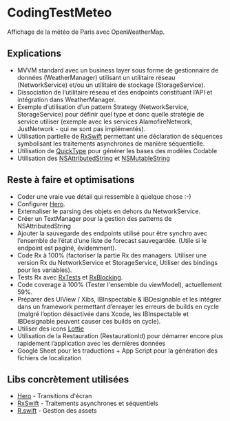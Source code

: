 # CodingTestMeteo

Affichage de la météo de Paris avec OpenWeatherMap.

## Explications

* MVVM standard avec un business layer sous forme de gestionnaire de données (WeatherManager) utilisant un utilitaire réseau (NetworkService) et/ou un utilitaire de stockage (StorageService).
* Dissociation de l’utilitaire réseau et des endpoints constituant l’API et intégration dans WeatherManager.
* Exemple d’utilisation d’un pattern Strategy (NetworkService, StorageService) pour définir quel type et donc quelle stratégie de service utiliser (exemple avec les services AlamofireNetwork, JustNetwork - qui ne sont pas implémentés).
* Utilisation partielle de [RxSwift](https://github.com/ReactiveX/RxSwift) permettant une déclaration de séquences symbolisant les traitements asynchrones de manière séquentielle.
* Utilisation de [QuickType](https://app.quicktype.io) pour générer les bases des modèles Codable
* Utilisation des [NSAttributedString](https://developer.apple.com/documentation/foundation/nsattributedstring) et [NSMutableString](https://developer.apple.com/documentation/foundation/nsmutablestring)

## Reste à faire et optimisations
* Coder une vraie vue détail qui ressemble à quelque chose :-)
* Configurer [Hero](https://github.com/HeroTransitions/Hero).
* Externaliser le parsing des objets en dehors du NetworkService.
* Créer un TextManager pour la gestion des patterns de NSAttributedString
* Ajouter la sauvegarde des endpoints utilisé pour être synchro avec l’ensemble de l’état d’une liste de forecast sauvegardée. (Utile si le endpoint est paginé, évidemment).
* Code Rx à 100% (factoriser la partie Rx des managers. Utiliser une version Rx du NetworkService et StorageService, Utiliser des bindings pour les variables).
* Tests Rx avec [RxTests](https://cocoapods.org/pods/RxTests) et [RxBlocking](https://cocoapods.org/pods/RxBlocking).
* Code coverage à 100% (Tester l'ensemble du viewModel), actuellement 59%.
* Préparer des UIView / Xibs, IBInspectable & IBDesignable et les intégrer dans un framework permettant d’enrayer les erreurs de builds en cycle (malgré l’option désactivée dans Xcode, les IBInspectable et IBDesignable peuvent causer ces builds en cycle).
* Utiliser des icons [Lottie](https://github.com/airbnb/lottie-ios)
* Utilisation de la Restauration (RestaurationId) pour démarrer encore plus rapidement l’application avec les dernières données
* Google Sheet pour les traductions + App Script pour la génération des fichiers de localization

## Libs concrètement utilisées

* [Hero](https://github.com/HeroTransitions/Hero) - Transitions d'écran
* [RxSwift](https://github.com/ReactiveX/RxSwift) - Traitements asynchrones et séquentiels
* [R.swift](https://github.com/mac-cain13/R.swift) - Gestion des assets
